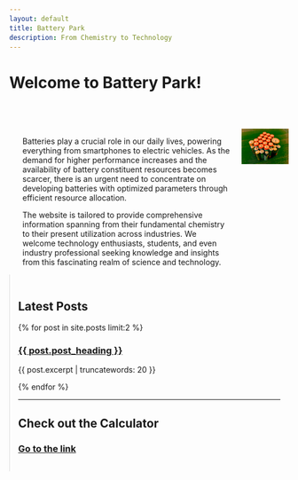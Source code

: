 ```yaml
---
layout: default
title: Battery Park
description: From Chemistry to Technology
---
```



# Welcome to Battery Park!
<br><br>

<div class="content-container">
  <div class="columns">
    <div class="column">
      <ul>Batteries play a crucial role in our daily lives, powering everything from smartphones to electric vehicles. As the demand for higher performance increases and the availability of battery constituent resources becomes scarcer, there is an urgent need to concentrate on developing batteries with optimized parameters through efficient resource allocation.</ul>
      <ul>The website is tailored to provide comprehensive information spanning from their fundamental chemistry to their present utilization across industries. We welcome technology enthusiasts, students, and even industry professional seeking knowledge and insights from this fascinating realm of science and technology.</ul>
    </div>
    <div class="column">
      <img src="https://github.com/donghee1025/Battery-Park/blob/main2/docs/image_home.jpg?raw=true" alt="ECell" style="width:500px; height:auto;">
    </div>
  </div>
  
  <aside class="sidebar" style="flex: 30%; padding: 15px; border-left: 1px solid #ddd;">
    <h2>Latest Posts</h2>
    {% for post in site.posts limit:2 %}
      <div class="sneak-peek">
        <h3><a href="{{ post.url | relative_url }}">{{ post.post_heading }}</a></h3>
        <p>{{ post.excerpt | truncatewords: 20 }}</p>
      </div>
    {% endfor %}
    <hr>
    <h2>Check out the Calculator</h2>
    <div class="sneak-peek">
      <h3><a href="https://martinsj815.github.io/Battery-Park/Calculator">Go to the link</a></h3>
    </div>
  </aside>
</div>
